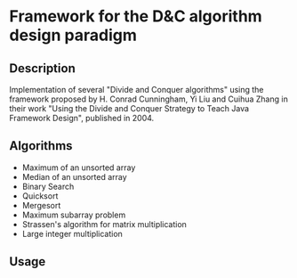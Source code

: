 # Framework for the D&C algorithm design paradigm

## Description

Implementation of several "Divide and Conquer algorithms" using the framework proposed by H. Conrad Cunningham, Yi Liu and Cuihua Zhang in their work "Using the Divide and Conquer Strategy to Teach Java Framework Design", published in 2004.

## Algorithms

* Maximum of an unsorted array
* Median of an unsorted array
* Binary Search
* Quicksort
* Mergesort
* Maximum subarray problem
* Strassen's algorithm for matrix multiplication
* Large integer multiplication

## Usage

